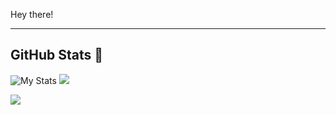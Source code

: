 Hey there!
****

## GitHub Stats 🌟
![My Stats](https://github-readme-stats.vercel.app/api?username=vrzc&count_private=true&show_icons=true&theme=radical) <img src="https://github-readme-streak-stats.herokuapp.com/?user=vrzc&theme=algolia&count-private=true&v=2">

<img src="https://komarev.com/ghpvc/?username=ioSphinx"/>


